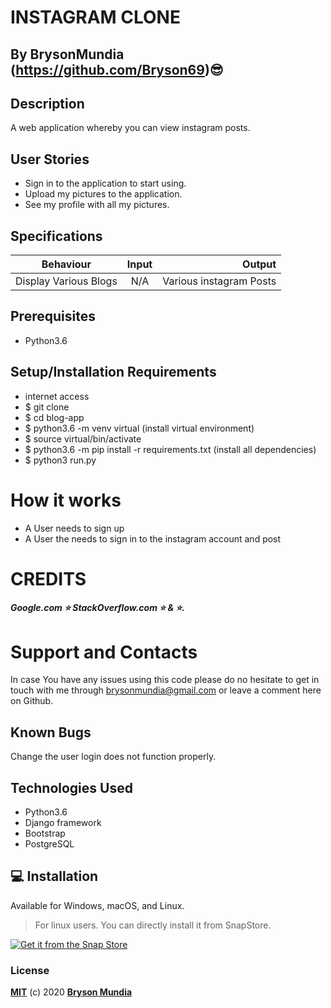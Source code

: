 # INSTAGRAM CLONE
## 

## By BrysonMundia (https://github.com/Bryson69)😎 

## Description

A web application whereby you can view instagram posts.

## User Stories

* Sign in to the application to start using.
* Upload my pictures to the application.
* See my profile with all my pictures.


## Specifications

| Behaviour | Input | Output |
| --------------- | :----------:| --------: |
|Display Various Blogs  | N/A | Various instagram Posts  |


## Prerequisites
* Python3.6
## Setup/Installation Requirements
* internet access
* $ git clone 
* $ cd blog-app
* $ python3.6 -m venv virtual (install virtual environment)
* $ source virtual/bin/activate
* $ python3.6 -m pip install -r requirements.txt (install all dependencies)
* $ python3 run.py

# How it works
* A User needs to sign up
* A User the needs to sign in to the instagram account and post

# CREDITS
##### Google.com ⭐️ StackOverflow.com ⭐️ & :star:.

# Support and Contacts
In case You have any issues using this code please do no hesitate to get in touch with me through brysonmundia@gmail.com or leave a comment here on Github.

## Known Bugs
Change the user login does not function properly.

## Technologies Used
- Python3.6
- Django framework
- Bootstrap
- PostgreSQL

## :computer: Installation

Available for Windows, macOS, and Linux.

> For linux users. You can directly install it from SnapStore.

[![Get it from the Snap Store](https://play.google.com/store/apps/details?id=com.evozi.injector&hl=en)](https://github.com/Bryson69/Instagram-Clone)

### License
**[MIT](./LICENSE)** (c) 2020 **[Bryson Mundia]()**